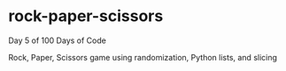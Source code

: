 # rock-paper-scissors

Day 5 of 100 Days of Code

Rock, Paper, Scissors game using randomization, Python lists, and slicing
